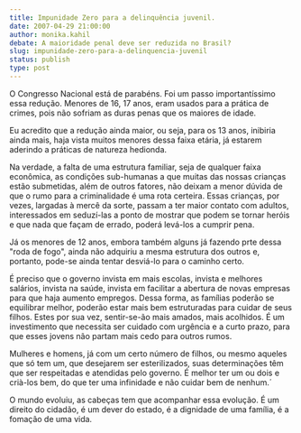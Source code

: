 ```yaml
---
title: Impunidade Zero para a delinquência juvenil.
date: 2007-04-29 21:00:00
author: monika.kahil
debate: A maioridade penal deve ser reduzida no Brasil?
slug: impunidade-zero-para-a-delinquencia-juvenil
status: publish 
type: post
---
```


O Congresso Nacional está de parabéns. Foi um passo importantíssimo essa redução. Menores de 16, 17 anos, eram usados para a prática de crimes, pois não sofriam as duras penas que os maiores de idade.  

Eu acredito que a redução ainda maior, ou seja, para os 13 anos, inibiria ainda mais, haja vista muitos menores dessa faixa etária, já estarem aderindo a práticas de natureza hedionda.  

Na verdade, a falta de uma estrutura familiar, seja de qualquer faixa econômica, as condições sub-humanas a que muitas das nossas crianças estão submetidas, além de outros fatores, não deixam a menor dúvida de que o rumo para a criminalidade é uma rota certeira. Essas crianças, por vezes, largadas à mercê da sorte, passam a ter maior contato com adultos, interessados em seduzí-las a ponto de mostrar que podem se tornar heróis e que nada que façam de errado, poderá levá-los a cumprir pena.  

Já os menores de 12 anos, embora também alguns já fazendo prte dessa "roda de fogo", ainda não adquiriu a mesma estrutura dos outros e, portanto, pode-se ainda tentar desviá-lo para o caminho certo.  

É preciso que o governo invista em mais escolas, invista e melhores salários, invista na saúde, invista em facilitar a abertura de novas empresas para que haja aumento empregos. Dessa forma, as famílias poderão se equilibrar melhor, poderão estar mais bem estruturadas para cuidar de seus filhos. Estes por sua vez, sentir-se-ão mais amados, mais acolhidos. É um investimento que necessita ser cuidado com urgência e a curto prazo, para que esses jovens não partam mais cedo para outros rumos.  

Mulheres e homens, já com um certo número de filhos, ou mesmo aqueles que só tem um, que desejarem ser esterilizados, suas determinações têm que ser respeitadas e atendidas pelo governo. É melhor ter um ou dois e crià-los bem, do que ter uma infinidade e não cuidar bem de nenhum.´  

O mundo evoluiu, as cabeças tem que acompanhar essa evolução. É um direito do cidadão, é um dever do estado, é a dignidade de uma família, é a fomação de uma vida.
